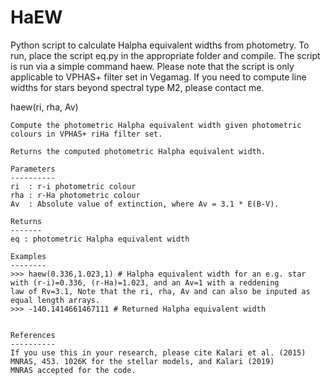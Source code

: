 # HaEW
Python script to calculate Halpha equivalent widths from photometry.
To run, place the script eq.py in the appropriate folder and compile. The script is run via a simple command haew. Please note that the script is only applicable to VPHAS+ filter set in Vegamag. If you need to compute line widths for stars beyond spectral type M2, please contact me. 

haew(ri, rha, Av)

    Compute the photometric Halpha equivalent width given photometric colours in VPHAS+ riHa filter set.

    Returns the computed photometric Halpha equivalent width.
    
    Parameters
    ----------
    ri  : r-i photometric colour
    rha : r-Ha photometric colour
    Av  : Absolute value of extinction, where Av = 3.1 * E(B-V). 
        
    Returns
    -------
    eq : photometric Halpha equivalent width
   
    Examples
    --------
    >>> haew(0.336,1.023,1) # Halpha equivalent width for an e.g. star with (r-i)=0.336, (r-Ha)=1.023, and an Av=1 with a reddening        law of Rv=3.1, Note that the ri, rha, Av and can also be inputed as equal length arrays. 
    >>> -140.1414661467111 # Returned Halpha equivalent width

    
    References
    ----------
    If you use this in your research, please cite Kalari et al. (2015) MNRAS, 453. 1026K for the stellar models, and Kalari (2019)  
    MNRAS accepted for the code. 
